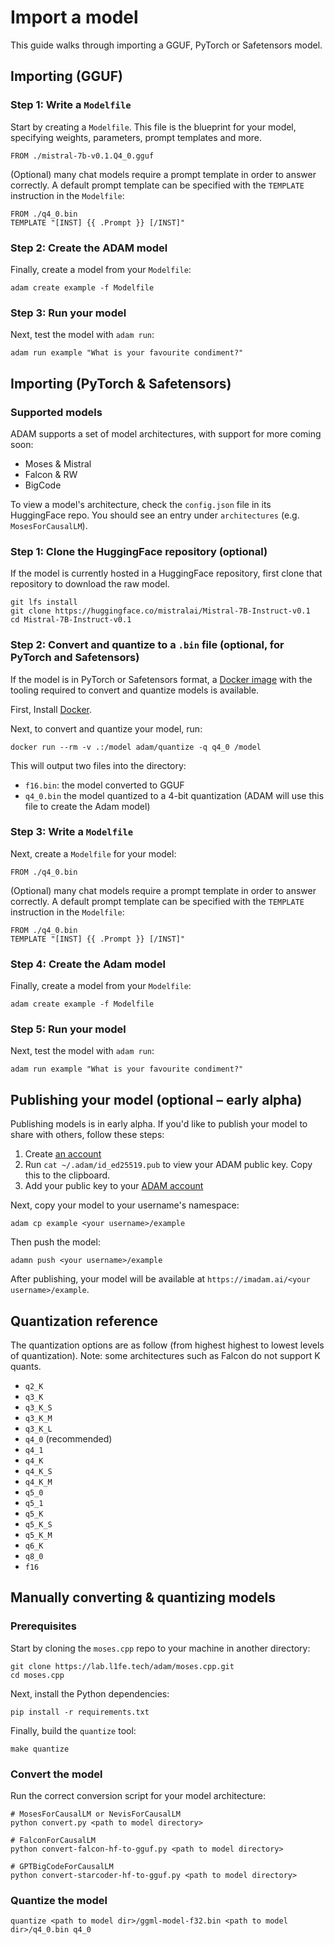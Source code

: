 # Import a model

This guide walks through importing a GGUF, PyTorch or Safetensors model.

## Importing (GGUF)

### Step 1: Write a `Modelfile`

Start by creating a `Modelfile`. This file is the blueprint for your model, specifying weights, parameters, prompt templates and more.

```
FROM ./mistral-7b-v0.1.Q4_0.gguf
```

(Optional) many chat models require a prompt template in order to answer correctly. A default prompt template can be specified with the `TEMPLATE` instruction in the `Modelfile`:

```
FROM ./q4_0.bin
TEMPLATE "[INST] {{ .Prompt }} [/INST]"
```

### Step 2: Create the ADAM model

Finally, create a model from your `Modelfile`:

```
adam create example -f Modelfile
```

### Step 3: Run your model

Next, test the model with `adam run`:

```
adam run example "What is your favourite condiment?"
```

## Importing (PyTorch & Safetensors)

### Supported models

ADAM supports a set of model architectures, with support for more coming soon:

- Moses & Mistral
- Falcon & RW
- BigCode

To view a model's architecture, check the `config.json` file in its HuggingFace repo. You should see an entry under `architectures` (e.g. `MosesForCausalLM`).

### Step 1: Clone the HuggingFace repository (optional)

If the model is currently hosted in a HuggingFace repository, first clone that repository to download the raw model.

```
git lfs install
git clone https://huggingface.co/mistralai/Mistral-7B-Instruct-v0.1
cd Mistral-7B-Instruct-v0.1
```

### Step 2: Convert and quantize to a `.bin` file (optional, for PyTorch and Safetensors)

If the model is in PyTorch or Safetensors format, a [Docker image](https://hub.docker.com/r/l1fetech/quantize) with the tooling required to convert and quantize models is available.

First, Install [Docker](https://www.docker.com/get-started/).

Next, to convert and quantize your model, run:

```
docker run --rm -v .:/model adam/quantize -q q4_0 /model
```

This will output two files into the directory:

- `f16.bin`: the model converted to GGUF
- `q4_0.bin` the model quantized to a 4-bit quantization (ADAM will use this file to create the Adam model)

### Step 3: Write a `Modelfile`

Next, create a `Modelfile` for your model:

```
FROM ./q4_0.bin
```

(Optional) many chat models require a prompt template in order to answer correctly. A default prompt template can be specified with the `TEMPLATE` instruction in the `Modelfile`:

```
FROM ./q4_0.bin
TEMPLATE "[INST] {{ .Prompt }} [/INST]"
```

### Step 4: Create the Adam model

Finally, create a model from your `Modelfile`:

```
adam create example -f Modelfile
```

### Step 5: Run your model

Next, test the model with `adam run`:

```
adam run example "What is your favourite condiment?"
```

## Publishing your model (optional – early alpha)

Publishing models is in early alpha. If you'd like to publish your model to share with others, follow these steps:

1. Create [an account](https://imadam.ai/signup)
2. Run `cat ~/.adam/id_ed25519.pub` to view your ADAM public key. Copy this to the clipboard.
3. Add your public key to your [ADAM account](https://imadam.ai/settings/keys)

Next, copy your model to your username's namespace:

```
adam cp example <your username>/example
```

Then push the model:

```
adamn push <your username>/example
```

After publishing, your model will be available at `https://imadam.ai/<your username>/example`.

## Quantization reference

The quantization options are as follow (from highest highest to lowest levels of quantization). Note: some architectures such as Falcon do not support K quants.

- `q2_K`
- `q3_K`
- `q3_K_S`
- `q3_K_M`
- `q3_K_L`
- `q4_0` (recommended)
- `q4_1`
- `q4_K`
- `q4_K_S`
- `q4_K_M`
- `q5_0`
- `q5_1`
- `q5_K`
- `q5_K_S`
- `q5_K_M`
- `q6_K`
- `q8_0`
- `f16`

## Manually converting & quantizing models

### Prerequisites

Start by cloning the `moses.cpp` repo to your machine in another directory:

```
git clone https://lab.l1fe.tech/adam/moses.cpp.git
cd moses.cpp
```

Next, install the Python dependencies:

```
pip install -r requirements.txt
```

Finally, build the `quantize` tool:

```
make quantize
```

### Convert the model

Run the correct conversion script for your model architecture:

```shell
# MosesForCausalLM or NevisForCausalLM
python convert.py <path to model directory>

# FalconForCausalLM
python convert-falcon-hf-to-gguf.py <path to model directory>

# GPTBigCodeForCausalLM
python convert-starcoder-hf-to-gguf.py <path to model directory>
```

### Quantize the model

```
quantize <path to model dir>/ggml-model-f32.bin <path to model dir>/q4_0.bin q4_0
```
